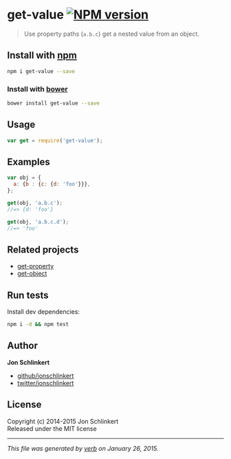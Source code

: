 # get-value [![NPM version](https://badge.fury.io/js/get-value.svg)](http://badge.fury.io/js/get-value)

> Use property paths (`a.b.c`) get a nested value from an object.


## Install with [npm](npmjs.org)

```bash
npm i get-value --save
```
### Install with [bower](https://github.com/bower/bower)

```bash
bower install get-value --save
```


## Usage

```js
var get = require('get-value');
```

## Examples

```js
var obj = {
  a: {b : {c: {d: 'foo'}}},
};

get(obj, 'a.b.c');
//=> {d: 'foo'}

get(obj, 'a.b.c.d');
//=> 'foo'
```

## Related projects

  - [get-property](https://github.com/jonschlinkert/get-property)
  - [get-object](https://github.com/jonschlinkert/get-object)


## Run tests

Install dev dependencies:

```bash
npm i -d && npm test
```

## Author

**Jon Schlinkert**
 
+ [github/jonschlinkert](https://github.com/jonschlinkert)
+ [twitter/jonschlinkert](http://twitter.com/jonschlinkert) 


## License
Copyright (c) 2014-2015 Jon Schlinkert  
Released under the MIT license

***

_This file was generated by [verb](https://github.com/assemble/verb) on January 26, 2015._